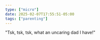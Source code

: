 ```yaml
---
type: ["micro"]
date: 2025-02-07T17:55:51-05:00
tags: ["parenting"]
---
```

"Tsk, tsk, tsk, what an uncaring dad I have!"
